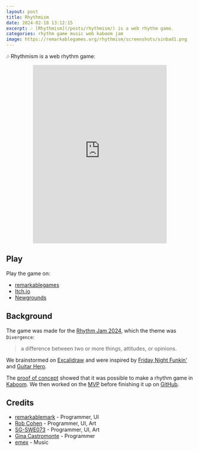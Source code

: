 ```yaml
---
layout: post
title: Rhythmism
date: 2024-02-18 13:12:15
excerpt: 🎶 [Rhythmism](/posts/rhythmism/) is a web rhythm game.
categories: rhythm game music web kaboom jam
image: https://remarkablegames.org/rhythmism/screenshots/sinbad1.png
---
```


🎶 Rhythmism is a web rhythm game:

<iframe src="https://remarkablegames.org/rhythmism/" frameBorder="0" width="360" height="480" style="display: block; margin: 0 auto;"></iframe>

## Play

Play the game on:

- [remarkablegames](https://remarkablegames.org/rhythmism/)
- [Itch.io](https://remarkablegames.itch.io/rhythmism)
- [Newgrounds](https://www.newgrounds.com/portal/view/918614)

## Background

The game was made for the [Rhythm Jam 2024](https://itch.io/jam/rhythm-jam-2024), which the theme was `Divergence`:

> a difference between two or more things, attitudes, or opinions.

We brainstormed on [Excalidraw](https://excalidraw.com/#json=4xsd2WQeFiejrdBQkalCR,GLv9eoVsLsWhkXYKI1gCLA) and were inspired by [Friday Night Funkin'](https://friday-nightfunkin.io/) and [Guitar Hero](https://wikipedia.org/wiki/Guitar_Hero).

The [proof of concept](https://replit.com/@remarkablemark/Rhythm-Game) showed that it was possible to make a rhythm game in [Kaboom](https://kaboomjs.com/). We then worked on the [MVP](https://replit.com/@remarkablemark/Rhythm-Jam-2024) before finishing it up on [GitHub](https://github.com/remarkablegames/rhythmism).

## Credits

- [remarkablemark](https://github.com/remarkablemark) - Programmer, UI
- [Rob Cohen](https://github.com/rmacohen) - Programmer, UI, Art
- [SG-SWE073](https://github.com/SG-SWE073) - Programmer, UI, Art
- [Gina Castromonte](https://github.com/GinaCastromonte) - Programmer
- [emex](https://soundcloud.com/emex-music) - Music
